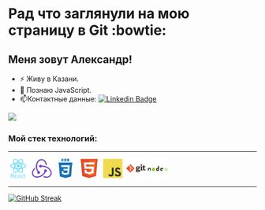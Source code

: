 # Рад что заглянули на мою страницу в Git :bowtie:
## Меня зовут Александр!

- :zap: Живу в Казани.
- :seedling: Познаю JavaScript.
- :mailbox:Контактные данные: [![Linkedin Badge](https://img.shields.io/badge/-telegram-blue?style=flat&logo=telegram&logoColor=white)](https://t.me/Pegases79)
<div id="header" align="left">
  <img src="https://media.giphy.com/media/JIX9t2j0ZTN9S/giphy.gif" width="250"/>
</div>

### Мой стек технологий: 
___
<div>
    <img src="https://github.com/devicons/devicon/blob/master/icons/react/react-original-wordmark.svg" title="React" alt="React" width="40" height="40"/>&nbsp;
  <img src="https://github.com/devicons/devicon/blob/master/icons/redux/redux-original.svg" title="Redux" alt="Redux " width="40" height="40"/>&nbsp;
  <img src="https://github.com/devicons/devicon/blob/master/icons/css3/css3-plain-wordmark.svg"  title="CSS3" alt="CSS" width="40" height="40"/>&nbsp;
  <img src="https://github.com/devicons/devicon/blob/master/icons/html5/html5-original.svg" title="HTML5" alt="HTML" width="40" height="40"/>&nbsp;
  <img src="https://github.com/devicons/devicon/blob/master/icons/javascript/javascript-original.svg" title="JavaScript" alt="JavaScript" width="40" height="40"/>&nbsp;
   <img src="https://github.com/devicons/devicon/blob/master/icons/git/git-original-wordmark.svg" title="Git" **alt="Git" width="40" height="40"/>
   <img src="https://github.com/devicons/devicon/blob/master/icons/nodejs/nodejs-original-wordmark.svg" title="NodeJS" alt="NodeJS" width="40" height="40"/>&nbsp;
    </div>
    

___

[![GitHub Streak](http://github-readme-streak-stats.herokuapp.com?user=AleksandrSdkv&theme=dark&border_radius=4.6)](https://git.io/streak-stats)

